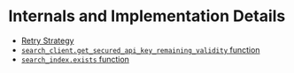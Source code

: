 # Internals and Implementation Details

 - [Retry Strategy](retry_strategy.md)
 - [`search_client.get_secured_api_key_remaining_validity` function](search_client_get_secured_api_key_remaining_validity.md)
 - [`search_index.exists` function](search_index_exists.md)
